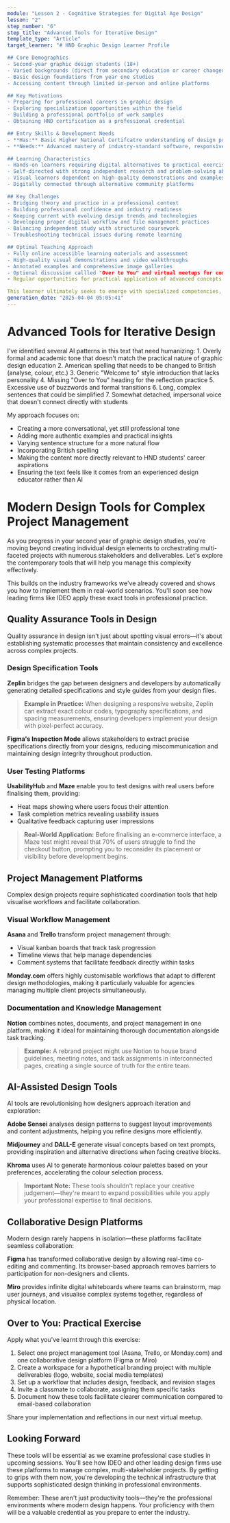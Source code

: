 ```yaml
---
module: "Lesson 2 - Cognitive Strategies for Digital Age Design"
lesson: "2"
step_number: "6"
step_title: "Advanced Tools for Iterative Design"
template_type: "Article"
target_learner: "# HND Graphic Design Learner Profile

## Core Demographics
- Second-year graphic design students (18+)
- Varied backgrounds (direct from secondary education or career changers)
- Basic design foundations from year one studies
- Accessing content through limited in-person and online platforms

## Key Motivations
- Preparing for professional careers in graphic design
- Exploring specialization opportunities within the field
- Building a professional portfolio of work samples
- Obtaining HND certification as a professional credential

## Entry Skills & Development Needs
- **Has:** Basic Higher National Certifcatre understanding of design principles, software tools, creative processes
- **Needs:** Advanced mastery of industry-standard software, responsive design principles, digital prototyping, technical implementation, project management, client communication, presentation techniques

## Learning Characteristics
- Hands-on learners requiring digital alternatives to practical exercises
- Self-directed with strong independent research and problem-solving abilities
- Visual learners dependent on high-quality demonstrations and examples
- Digitally connected through alternative community platforms

## Key Challenges
- Bridging theory and practice in a professional context
- Building professional confidence and industry readiness
- Keeping current with evolving design trends and technologies
- Developing proper digital workflow and file management practices
- Balancing independent study with structured coursework
- Troubleshooting technical issues during remote learning

## Optimal Teaching Approach
- Fully online accessible learning materials and assessment
- High-quality visual demonstrations and video walkthroughs
- Annotated examples and comprehensive image galleries
- Optional discussion callled "Over to You" and virtual meetups for community building
- Regular opportunities for practical application of advanced concepts

This learner ultimately seeks to emerge with specialized competencies, professional confidence, and an industry-ready portfolio that demonstrates their technical proficiency and creative capabilities."
generation_date: "2025-04-04 05:05:41"
---
```


# Advanced Tools for Iterative Design

<Analysis>
I've identified several AI patterns in this text that need humanizing:
1. Overly formal and academic tone that doesn't match the practical nature of graphic design education
2. American spelling that needs to be changed to British (analyse, colour, etc.)
3. Generic "Welcome to" style introduction that lacks personality
4. Missing "Over to You" heading for the reflection practice
5. Excessive use of buzzwords and formal transitions
6. Long, complex sentences that could be simplified
7. Somewhat detached, impersonal voice that doesn't connect directly with students

My approach focuses on:
- Creating a more conversational, yet still professional tone
- Adding more authentic examples and practical insights
- Varying sentence structure for a more natural flow
- Incorporating British spelling
- Making the content more directly relevant to HND students' career aspirations
- Ensuring the text feels like it comes from an experienced design educator rather than AI
</Analysis>

# Modern Design Tools for Complex Project Management

As you progress in your second year of graphic design studies, you're moving beyond creating individual design elements to orchestrating multi-faceted projects with numerous stakeholders and deliverables. Let's explore the contemporary tools that will help you manage this complexity effectively.

This builds on the industry frameworks we've already covered and shows you how to implement them in real-world scenarios. You'll soon see how leading firms like IDEO apply these exact tools in professional practice.

## Quality Assurance Tools in Design

Quality assurance in design isn't just about spotting visual errors—it's about establishing systematic processes that maintain consistency and excellence across complex projects.

### Design Specification Tools

**Zeplin** bridges the gap between designers and developers by automatically generating detailed specifications and style guides from your design files.

> **Example in Practice:** When designing a responsive website, Zeplin can extract exact colour codes, typography specifications, and spacing measurements, ensuring developers implement your design with pixel-perfect accuracy.

**Figma's Inspection Mode** allows stakeholders to extract precise specifications directly from your designs, reducing miscommunication and maintaining design integrity throughout production.

### User Testing Platforms

**UsabilityHub** and **Maze** enable you to test designs with real users before finalising them, providing:
- Heat maps showing where users focus their attention
- Task completion metrics revealing usability issues
- Qualitative feedback capturing user impressions

> **Real-World Application:** Before finalising an e-commerce interface, a Maze test might reveal that 70% of users struggle to find the checkout button, prompting you to reconsider its placement or visibility before development begins.

## Project Management Platforms

Complex design projects require sophisticated coordination tools that help visualise workflows and facilitate collaboration.

### Visual Workflow Management

**Asana** and **Trello** transform project management through:
- Visual kanban boards that track task progression
- Timeline views that help manage dependencies
- Comment systems that facilitate feedback directly within tasks

**Monday.com** offers highly customisable workflows that adapt to different design methodologies, making it particularly valuable for agencies managing multiple client projects simultaneously.

### Documentation and Knowledge Management

**Notion** combines notes, documents, and project management in one platform, making it ideal for maintaining thorough documentation alongside task tracking.

> **Example:** A rebrand project might use Notion to house brand guidelines, meeting notes, and task assignments in interconnected pages, creating a single source of truth for the entire team.

## AI-Assisted Design Tools

AI tools are revolutionising how designers approach iteration and exploration:

**Adobe Sensei** analyses design patterns to suggest layout improvements and content adjustments, helping you refine designs more efficiently.

**Midjourney** and **DALL-E** generate visual concepts based on text prompts, providing inspiration and alternative directions when facing creative blocks.

**Khroma** uses AI to generate harmonious colour palettes based on your preferences, accelerating the colour selection process.

> **Important Note:** These tools shouldn't replace your creative judgement—they're meant to expand possibilities while you apply your professional expertise to final decisions.

## Collaborative Design Platforms

Modern design rarely happens in isolation—these platforms facilitate seamless collaboration:

**Figma** has transformed collaborative design by allowing real-time co-editing and commenting. Its browser-based approach removes barriers to participation for non-designers and clients.

**Miro** provides infinite digital whiteboards where teams can brainstorm, map user journeys, and visualise complex systems together, regardless of physical location.

## Over to You: Practical Exercise

Apply what you've learnt through this exercise:

1. Select one project management tool (Asana, Trello, or Monday.com) and one collaborative design platform (Figma or Miro)
2. Create a workspace for a hypothetical branding project with multiple deliverables (logo, website, social media templates)
3. Set up a workflow that includes design, feedback, and revision stages
4. Invite a classmate to collaborate, assigning them specific tasks
5. Document how these tools facilitate clearer communication compared to email-based collaboration

Share your implementation and reflections in our next virtual meetup.

## Looking Forward

These tools will be essential as we examine professional case studies in upcoming sessions. You'll see how IDEO and other leading design firms use these platforms to manage complex, multi-stakeholder projects. By getting to grips with them now, you're developing the technical infrastructure that supports sophisticated design thinking in professional environments.

Remember: These aren't just productivity tools—they're the professional environments where modern design happens. Your proficiency with them will be a valuable credential as you prepare to enter the industry.